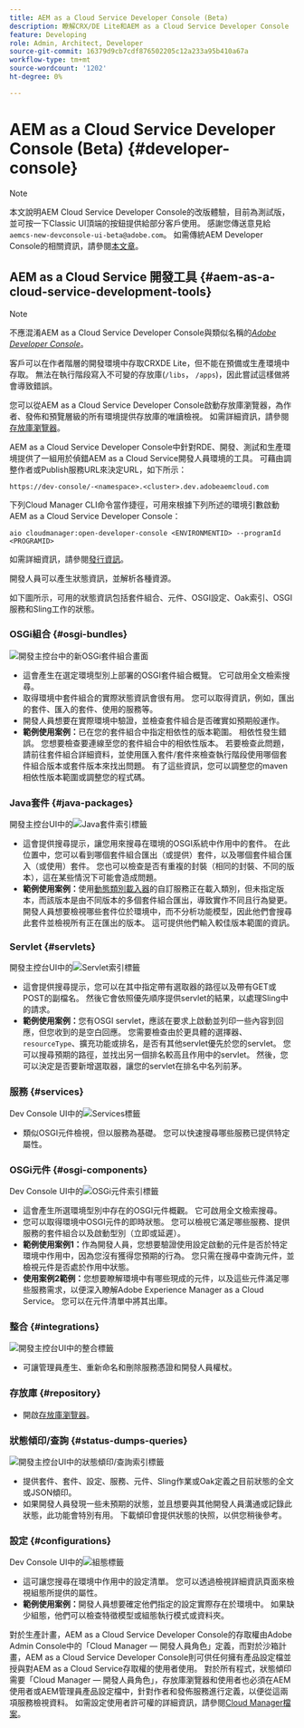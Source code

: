 ```yaml
---
title: AEM as a Cloud Service Developer Console (Beta)
description: 瞭解CRX/DE Lite和AEM as a Cloud Service Developer Console
feature: Developing
role: Admin, Architect, Developer
source-git-commit: 16379d9cb7cdf876502205c12a233a95b410a67a
workflow-type: tm+mt
source-wordcount: '1202'
ht-degree: 0%

---
```



# AEM as a Cloud Service Developer Console (Beta) {#developer-console}

>[!NOTE]
>
>本文說明AEM Cloud Service Developer Console的改版體驗，目前為測試版，並可按一下Classic UI頂端的按鈕提供給部分客戶使用。 感謝您傳送意見給`aemcs-new-devconsole-ui-beta@adobe.com`。 如需傳統AEM Developer Console的相關資訊，請參閱[本文章](/help/implementing/developing/introduction/development-guidelines.md#crxde-lite-and-developer-console)。

## AEM as a Cloud Service 開發工具 {#aem-as-a-cloud-service-development-tools}

>[!NOTE]
>不應混淆AEM as a Cloud Service Developer Console與類似名稱的&#x200B;[*Adobe Developer Console*](https://developer.adobe.com/developer-console/)。
>

客戶可以在作者階層的開發環境中存取CRXDE Lite，但不能在預備或生產環境中存取。 無法在執行階段寫入不可變的存放庫(`/libs`， `/apps`)，因此嘗試這樣做將會導致錯誤。

您可以從AEM as a Cloud Service Developer Console啟動存放庫瀏覽器，為作者、發佈和預覽層級的所有環境提供存放庫的唯讀檢視。 如需詳細資訊，請參閱[存放庫瀏覽器](/help/implementing/developing/tools/repository-browser.md)。

AEM as a Cloud Service Developer Console中針對RDE、開發、測試和生產環境提供了一組用於偵錯AEM as a Cloud Service開發人員環境的工具。 可藉由調整作者或Publish服務URL來決定URL，如下所示：

`https://dev-console/-<namespace>.<cluster>.dev.adobeaemcloud.com`

下列Cloud Manager CLI命令當作捷徑，可用來根據下列所述的環境引數啟動AEM as a Cloud Service Developer Console：

`aio cloudmanager:open-developer-console <ENVIRONMENTID> --programId <PROGRAMID>`

如需詳細資訊，請參閱[發行資訊](/help/release-notes/home.md)。

開發人員可以產生狀態資訊，並解析各種資源。

如下圖所示，可用的狀態資訊包括套件組合、元件、OSGI設定、Oak索引、OSGI服務和Sling工作的狀態。

### OSGi組合 {#osgi-bundles}

![開發主控台中的新OSGi套件組合畫面](/help/implementing/developing/introduction/assets/osgi-bundles.png)

* 這會產生在選定環境型別上部署的OSGI套件組合概覽。 它可啟用全文檢索搜尋。
* 取得環境中套件組合的實際狀態資訊會很有用。 您可以取得資訊，例如，匯出的套件、匯入的套件、使用的服務等。
* 開發人員想要在實際環境中驗證，並檢查套件組合是否確實如預期般運作。
* **範例使用案例：**&#x200B;已在您的套件組合中指定相依性的版本範圍。 相依性發生錯誤。 您想要檢查要連線至您的套件組合中的相依性版本。 若要檢查此問題，請前往套件組合詳細資料，並使用匯入套件/套件來檢查執行階段使用哪個套件組合版本或套件版本來找出問題。 有了這些資訊，您可以調整您的maven相依性版本範圍或調整您的程式碼。

### Java套件 {#java-packages}

開發主控台UI中的![Java套件索引標籤](/help/implementing/developing/introduction/assets/java-packages-dev-console-ui.png)

* 這會提供搜尋提示，讓您用來搜尋在環境的OSGI系統中作用中的套件。 在此位置中，您可以看到哪個套件組合匯出（或提供）套件，以及哪個套件組合匯入（或使用）套件。 您也可以檢查是否有重複的封裝（相同的封裝、不同的版本），這在某些情況下可能會造成問題。
* **範例使用案例：**&#x200B;使用[動態類別載入器](https://sling.apache.org/apidocs/sling9/org/apache/sling/commons/classloader/DynamicClassLoaderManager.html)的自訂服務正在載入類別，但未指定版本，而該版本是由不同版本的多個套件組合匯出，導致實作不同且行為變更。 開發人員想要檢視哪些套件位於環境中，而不分析功能模型，因此他們會搜尋此套件並檢視所有正在匯出的版本。 這可提供他們輸入較佳版本範圍的資訊。

### Servlet {#servlets}

開發主控台UI中的![Servlet索引標籤](/help/implementing/developing/introduction/assets/servlets-dev-console-ui.png)

* 這會提供搜尋提示，您可以在其中指定帶有選取器的路徑以及帶有GET或POST的副檔名。 然後它會依照優先順序提供servlet的結果，以處理Sling中的請求。
* **範例使用案例：**&#x200B;您有OSGI servlet，應該在要求上啟動並列印一些內容到回應，但您收到的是空白回應。 您需要檢查由於更具體的選擇器、`resourceType`、擴充功能或排名，是否有其他servlet優先於您的servlet。 您可以搜尋預期的路徑，並找出另一個排名較高且作用中的servlet。 然後，您可以決定是否要新增選取器，讓您的servlet在排名中名列前茅。

### 服務 {#services}

Dev Console UI中的![Services標籤](/help/implementing/developing/introduction/assets/services-dev-console.png)

* 類似OSGI元件檢視，但以服務為基礎。 您可以快速搜尋哪些服務已提供特定屬性。

### OSGi元件 {#osgi-components}

Dev Console UI中的![OSGi元件索引標籤](/help/implementing/developing/introduction/assets/osgi-components-dev-console.png)

* 這會產生所選環境型別中存在的OSGI元件概觀。 它可啟用全文檢索搜尋。
* 您可以取得環境中OSGI元件的即時狀態。 您可以檢視它滿足哪些服務、提供服務的套件組合以及啟動型別（立即或延遲）。
* **範例使用案例1：**&#x200B;作為開發人員，您想要驗證使用設定啟動的元件是否於特定環境中作用中，因為您沒有獲得您預期的行為。 您只需在搜尋中查詢元件，並檢視元件是否處於作用中狀態。
* **使用案例2範例：**&#x200B;您想要瞭解環境中有哪些現成的元件，以及這些元件滿足哪些服務需求，以便深入瞭解Adobe Experience Manager as a Cloud Service。 您可以在元件清單中將其出庫。

### 整合 {#integrations}

![開發主控台UI中的整合標籤](/help/implementing/developing/introduction/assets/integrations-dev-console-ui.png)

* 可讓管理員產生、重新命名和刪除服務憑證和開發人員權杖。

### 存放庫 {#repository}

* 開啟[存放庫瀏覽器](/help/implementing/developing/tools/repository-browser.md)。

### 狀態傾印/查詢 {#status-dumps-queries}

![開發主控台UI中的狀態傾印/查詢索引標籤](/help/implementing/developing/introduction/assets/status-dumps-queries.png)

* 提供套件、套件、設定、服務、元件、Sling作業或Oak定義之目前狀態的全文或JSON傾印。
* 如果開發人員發現一些未預期的狀態，並且想要與其他開發人員溝通或記錄此狀態，此功能會特別有用。 下載傾印會提供狀態的快照，以供您稍後參考。

### 設定 {#configurations}

Dev Console UI中的![組態標籤](/help/implementing/developing/introduction/assets/configurations-dev-console.png)

* 這可讓您搜尋在環境中作用中的設定清單。 您可以透過檢視詳細資訊頁面來檢視組態所提供的屬性。
* **範例使用案例：**&#x200B;開發人員想要確定他們指定的設定實際存在於環境中。 如果缺少組態，他們可以檢查特徵模型或組態執行模式或資料夾。

對於生產計畫，AEM as a Cloud Service Developer Console的存取權由Adobe Admin Console中的「Cloud Manager — 開發人員角色」定義，而對於沙箱計畫，AEM as a Cloud Service Developer Console則可供任何擁有產品設定檔並授與對AEM as a Cloud Service存取權的使用者使用。 對於所有程式，狀態傾印需要「Cloud Manager — 開發人員角色」，存放庫瀏覽器和使用者也必須在AEM使用者或AEM管理員產品設定檔中，針對作者和發佈服務進行定義，以便從這兩項服務檢視資料。 如需設定使用者許可權的詳細資訊，請參閱[Cloud Manager檔案](https://experienceleague.adobe.com/docs/experience-manager-cloud-manager/using/requirements/setting-up-users-and-roles.html)。